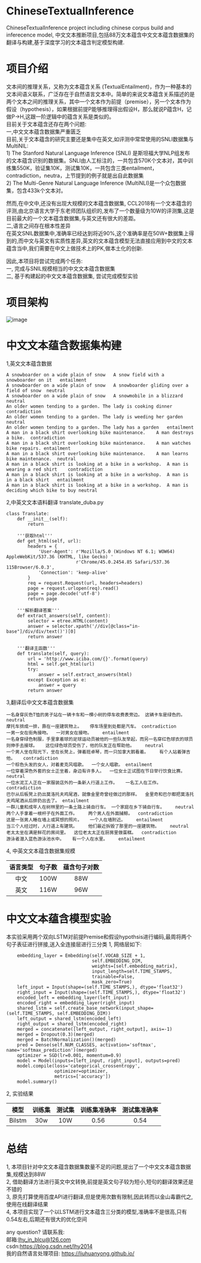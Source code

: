 # ChineseTextualInference
ChineseTextualInference project including chinese corpus build and inferecence model, 中文文本推断项目,包括88万文本蕴含中文文本蕴含数据集的翻译与构建,基于深度学习的文本蕴含判定模型构建.

# 项目介绍

  文本间的推理关系，又称为文本蕴含关系 (TextualEntailment)，作为一种基本的文本间语义联系，广泛存在于自然语言文本中。简单的来说文本蕴含关系描述的是两个文本之间的推理关系，其中一个文本作为前提（premise），另一个文本作为假设（hypothesis），如果根据前提P能够推理得出假设H，那么就说P蕴含H，记做P->H,这跟一阶逻辑中的蕴含关系是类似的。  
    目前关于文本蕴含还存在两个问题:  
    一,中文文本蕴含数据集严重匮乏  
    目前,关于文本蕴含的研究主要还是集中在英文,如评测中常常使用的SNLI数据集与MultiNIL:  
    1) The Stanford Natural Language Inference (SNLI) 是斯坦福大学NLP组发布的文本蕴含识别的数据集。SNLI由人工标注的，一共包含570K个文本对，其中训练集550K，验证集10K，测试集10K，一共包含三类entailment，contradiction，neutra，上节提到的例子就是出自此数据集  
    2) The Multi-Genre Natural Language Inference (MultiNLI)是一个众包数据集，包含433k个文本对。  

   然而,在中文中,还没有出现大规模的文本蕴含数据集, CCL2018有一个文本蕴含的评测,由北京语言大学于东老师团队组织的,发布了一个数量级为10W的评测集,这是目前最大的一个文本蕴含数据集,与英文还有很大的差距。  
   二,语言之间存在根本性差异  
    在英文SNIL数据集中,准确率已经达到将近90%,这个准确率是在50W+数据集上得到的,而中文与英文有实质性差异,英文的文本蕴含模型无法直接应用到中文的文本蕴含当中,我们需要在中文上做技术上的PK,做本土化的创新.  
    
   因此,本项目将尝试完成两个任务:  
    一, 完成与SNIL规模相当的中文文本蕴含数据集  
    二, 基于构建起的中文文本蕴含数据集, 尝试完成模型实验  

# 项目架构
![image](https://github.com/liuhuanyong/ChineseTextualInference/blob/master/image/project_route.png)

# 中文文本蕴含数据集构建
1,英文文本蕴含数据

    A snowboarder on a wide plain of snow	A snow field with a snowboarder on it	entailment
    A snowboarder on a wide plain of snow	A snowboarder gliding over a field of snow	neutral
    A snowboarder on a wide plain of snow	A snowmobile in a blizzard	neutral
    An older women tending to a garden.	The lady is cooking dinner	contradiction
    An older women tending to a garden.	The lady is weeding her garden	neutral
    An older women tending to a garden.	The lady has a garden	entailment
    A man in a black shirt overlooking bike maintenance.	A man destroys a bike.	contradiction
    A man in a black shirt overlooking bike maintenance.	A man watches bike repairs.	entailment
    A man in a black shirt overlooking bike maintenance.	A man learns bike maintenance.	neutral
    A man in a black shirt is looking at a bike in a workshop.	A man is wearing a red shirt	contradiction
    A man in a black shirt is looking at a bike in a workshop.	A man is in a black shirt	entailment
    A man in a black shirt is looking at a bike in a workshop.	A man is deciding which bike to buy	neutral



2,中英文文本语料翻译
translate_duba.py

    class Translate:
        def __init__(self):
            return

        '''获取html'''
        def get_html(self, url):
            headers = {
                'User-Agent': r'Mozilla/5.0 (Windows NT 6.1; WOW64) AppleWebKit/537.36 (KHTML, like Gecko) '
                              r'Chrome/45.0.2454.85 Safari/537.36 115Browser/6.0.3',
                'Connection': 'keep-alive'
            }
            req = request.Request(url, headers=headers)
            page = request.urlopen(req).read()
            page = page.decode('utf-8')
            return page

        '''解析翻译答案'''
        def extract_answers(self, content):
            selector = etree.HTML(content)
            answer = selector.xpath('//div[@class="in-base"]/div/div/text()')[0]
            return answer

        '''翻译主函数'''
        def translate(self, query):
            url = 'http://www.iciba.com/{}'.format(query)
            html = self.get_html(url)
            try:
                answer = self.extract_answers(html)
            except Exception as e:
                answer = query
            return answer

3,翻译后中文文本蕴含数据集

    一名身穿灰色T恤的男子站在一辆卡车和一棵小树的停车收费表旁边。	这辆卡车是绿色的。	neutral
    摩托车排成一排，靠在一座建筑物上。	停车场里到处都是汽车。	contradiction
    一男一女在街角接吻。	一对男女在接吻。	entailment
    一名身穿绿色制服，手里拿着球的足球运动员被他的一些队友举起，而另一名穿红色球衣的球员则伸手去接球。	这位绿色球员受伤了，他的队友正在帮助他。	neutral
    一个男人坐在阳光下，坐在长凳上，弹着班卓琴，而一只加拿大鹅看着。	有个人站着弹吉他。	contradiction
    一个棕色头发的女人，对着麦克风唱歌。	一个女人唱歌。	entailment
    一位穿着深色外套的女士正坐着，身边有许多人。	一位女士正试图在节日举行饮食比赛。	neutral
    一位水泥工人正在一家服装店外的一条新人行道上工作。	一名工人在工作。	contradiction
    巴尔从后板凳上扔出莫洛托夫鸡尾酒，就像金里奇曾经做过的那样。	金里奇和巴尔都把莫洛托夫鸡尾酒从后排扔出去了。	entailment
    一群儿童和成年人在树林里的一条土路上骑自行车。	一个家庭在乡下骑自行车。	neutral
    两个人手拿着一根杆子在外面工作。	两个男人在外面捕鲸。	contradiction
    这是一张男人睡在墙上或冥想的照片。	一个人在墙附近。	entailment
    当三个人经过时，人行道上有建筑。	他们最近拆毁了那里的一座建筑物。	neutral
    老太太坐在满是鲜花的房间里。	这位老太太正在厨房里做蛋糕。	contradiction
    游泳者潜入蓝色游泳池水中。	有一个人在水里。	entailment


4, 中英文文本蕴含数据集规模

   | 语言类型 | 句子数 | 蕴含句子对数|
   |:---: | :---: | :---: |
   |中文 | 100W | 88W |
   |英文 | 116W | 96W |



# 中文文本蕴含模型实验
本实验采用两个双向LSTM对前提Premise和假设hypothsis进行编码,最周将两个句子表征进行拼接,送入全连接层进行三分类
1, 网络层如下:

        embedding_layer = Embedding(self.VOCAB_SIZE + 1,
                                    self.EMBEDDING_DIM,
                                    weights=[self.embedding_matrix],
                                    input_length=self.TIME_STAMPS,
                                    trainable=False,
                                    mask_zero=True)
        left_input = Input(shape=(self.TIME_STAMPS,), dtype='float32')
        right_input = Input(shape=(self.TIME_STAMPS,), dtype='float32')
        encoded_left = embedding_layer(left_input)
        encoded_right = embedding_layer(right_input)
        shared_lstm = self.create_base_network(input_shape=(self.TIME_STAMPS, self.EMBEDDING_DIM))
        left_output = shared_lstm(encoded_left)
        right_output = shared_lstm(encoded_right)
        merged = concatenate([left_output, right_output], axis=-1)
        merged = Dropout(0.3)(merged)
        merged = BatchNormalization()(merged)
        pred = Dense(self.NUM_CLASSES, activation='softmax', name='softmax_prediction')(merged)
        optimizer = SGD(lr=0.001, momentum=0.9)
        model = Model(inputs=[left_input, right_input], outputs=pred)
        model.compile(loss='categorical_crossentropy',
                      optimizer=optimizer,
                      metrics=['accuracy'])
        model.summary()

2, 实验结果

   | 模型 | 训练集 | 测试集| 训练集准确率| 测试集准确率|
   |:---: | :---: | :---: | :---: | :---: |
   | Bilstm| 30w | 10W | 0.56|0.54|

# 总结
1, 本项目针对中文文本蕴含数据集数量不足的问题,提出了一个中文文本蕴含数据集,规模达到88W  
2, 借助翻译方法进行英文中文转换,前提是英文句子较为短小,短句的翻译效果还是不错的  
3, 原先打算使用百度API进行翻译,但是使用次数有限制,因此转而以金山毒霸代之,使用在线翻译结果  
4, 本项目实现了一个以LSTM进行文本蕴含三分类的模型,准确率不是很高,只有0.54左右,后期还有很大的优化空间  


any question? 请联系我:  
邮箱:lhy_in_blcu@126.com  
csdn:https://blog.csdn.net/lhy2014  
我的自然语言处理项目: https://liuhuanyong.github.io/  




    
    
